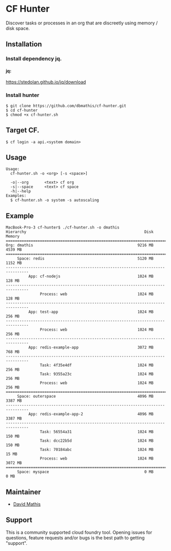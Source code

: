
# CF Hunter

Discover tasks or processes in an org that are discreetly using memory / disk space.


## Installation

### Install dependency jq.

#### jq:
https://stedolan.github.io/jq/download


### Install hunter
```
$ git clone https://github.com/dbmathis/cf-hunter.git
$ cd cf-hunter
$ chmod +x cf-hunter.sh
```

## Target CF.
```
$ cf login -a api.<system domain>
```
  
## Usage
```
Usage:
  cf-hunter.sh -o <org> [-s <space>]

  -o|--org       <text> cf org
  -s|--space     <text> cf space
  -h|--help
Examples:
  $ cf-hunter.sh -o system -s autoscaling
```

## Example
```
MacBook-Pro-3 cf-hunter$ ./cf-hunter.sh -o dmathis
Hierarchy                                                    Disk         Memory
================================================================================
Org: dmathis                                              9216 MB        4539 MB
================================================================================
     Space: redis                                         5120 MB        1152 MB
--------------------------------------------------------------------------------
          App: cf-nodejs                                  1024 MB         128 MB
--------------------------------------------------------------------------------
               Process: web                               1024 MB         128 MB
--------------------------------------------------------------------------------
          App: test-app                                   1024 MB         256 MB
--------------------------------------------------------------------------------
               Process: web                               1024 MB         256 MB
--------------------------------------------------------------------------------
          App: redis-example-app                          3072 MB         768 MB
--------------------------------------------------------------------------------
               Task: 4f35e4df                             1024 MB         256 MB
               Task: 9355a23c                             1024 MB         256 MB
               Process: web                               1024 MB         256 MB
================================================================================
     Space: outerspace                                    4096 MB        3387 MB
--------------------------------------------------------------------------------
          App: redis-example-app-2                        4096 MB        3387 MB
--------------------------------------------------------------------------------
               Task: 56554a31                             1024 MB         150 MB
               Task: dcc22b5d                             1024 MB         150 MB
               Task: 70184abc                             1024 MB          15 MB
               Process: web                               1024 MB        3072 MB
================================================================================
     Space: myspace                                          0 MB           0 MB
```

## Maintainer

* [David Mathis](https://github.com/dbmathis)


## Support

This is a community supported cloud foundry tool. Opening issues for questions, feature requests and/or bugs is the best path to getting "support".
